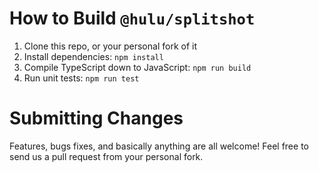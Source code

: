 # How to Build `@hulu/splitshot`
1. Clone this repo, or your personal fork of it
2. Install dependencies: `npm install`
3. Compile TypeScript down to JavaScript: `npm run build`
4. Run unit tests: `npm run test`

# Submitting Changes
Features, bugs fixes, and basically anything are all welcome!  Feel free to send us a pull request from your personal fork.
